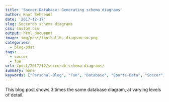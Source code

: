 ```yaml
---
title: 'Soccer-Database: Generating schema diagrams'
author: Knut Behrends
date: '2017-12-17'
slug: Soccerdb schema diagrams
css: custom.css
output: html_document
image: img/post/footballb--diagram-sm.png
categories:
  - blog-post
tags:
  - soccer
  - fun
url: /post/2017/12/soccerdb-schema-diagrams/
summary: none
keywords: ["Personal-Blog", "Fun", "Database", "Sports-Data", "Soccer", "Shell"]    
---
```




This blog post shows 3 times the same database diagram, at varying levels of detail.

